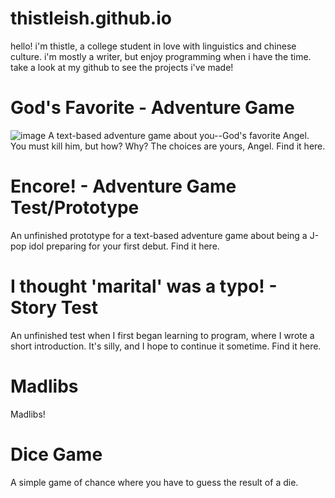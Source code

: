 # thistleish.github.io

hello!
i'm thistle, a college student in love with linguistics and chinese culture.
i'm mostly a writer, but enjoy programming when i have the time.
take a look at my github to see the projects i've made!

# God's Favorite - Adventure Game
![image](https://github.com/user-attachments/assets/81230505-f3c4-47f0-8ab8-f2af96246b38)
A text-based adventure game about you--God's favorite Angel. You must kill him, but how? Why? The choices are yours, Angel. Find it here.

# Encore! - Adventure Game Test/Prototype
An unfinished prototype for a text-based adventure game about being a J-pop idol preparing for your first debut. Find it here.

# I thought 'marital' was a typo! - Story Test
An unfinished test when I first began learning to program, where I wrote a short introduction. It's silly, and I hope to continue it sometime. Find it here.

# Madlibs
Madlibs!

# Dice Game
A simple game of chance where you have to guess the result of a die.


